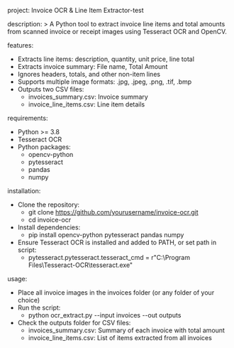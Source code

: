project: Invoice OCR & Line Item Extractor-test

description: >
  A Python tool to extract invoice line items and total amounts from
  scanned invoice or receipt images using Tesseract OCR and OpenCV.

features:
  - Extracts line items: description, quantity, unit price, line total
  - Extracts invoice summary: File name, Total Amount
  - Ignores headers, totals, and other non-item lines
  - Supports multiple image formats: .jpg, .jpeg, .png, .tif, .bmp
  - Outputs two CSV files:
      - invoices_summary.csv: Invoice summary
      - invoice_line_items.csv: Line item details

requirements:
  - Python >= 3.8
  - Tesseract OCR
  - Python packages:
      - opencv-python
      - pytesseract
      - pandas
      - numpy

installation:
  - Clone the repository:
      - git clone https://github.com/yourusername/invoice-ocr.git
      - cd invoice-ocr
  - Install dependencies:
      - pip install opencv-python pytesseract pandas numpy
  - Ensure Tesseract OCR is installed and added to PATH, or set path in script:
      - pytesseract.pytesseract.tesseract_cmd = r"C:\Program Files\Tesseract-OCR\tesseract.exe"

usage:
  - Place all invoice images in the invoices folder (or any folder of your choice)
  - Run the script:
      - python ocr_extract.py --input invoices --out outputs
  - Check the outputs folder for CSV files:
      - invoices_summary.csv: Summary of each invoice with total amount
      - invoice_line_items.csv: List of items extracted from all invoices
